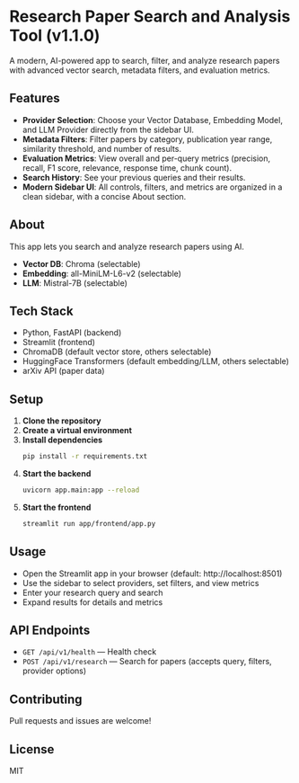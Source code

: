 # Research Paper Search and Analysis Tool (v1.1.0)

A modern, AI-powered app to search, filter, and analyze research papers with advanced vector search, metadata filters, and evaluation metrics.

## Features

- **Provider Selection**: Choose your Vector Database, Embedding Model, and LLM Provider directly from the sidebar UI.
- **Metadata Filters**: Filter papers by category, publication year range, similarity threshold, and number of results.
- **Evaluation Metrics**: View overall and per-query metrics (precision, recall, F1 score, relevance, response time, chunk count).
- **Search History**: See your previous queries and their results.
- **Modern Sidebar UI**: All controls, filters, and metrics are organized in a clean sidebar, with a concise About section.

## About

This app lets you search and analyze research papers using AI.
- **Vector DB**: Chroma (selectable)
- **Embedding**: all-MiniLM-L6-v2 (selectable)
- **LLM**: Mistral-7B (selectable)

## Tech Stack
- Python, FastAPI (backend)
- Streamlit (frontend)
- ChromaDB (default vector store, others selectable)
- HuggingFace Transformers (default embedding/LLM, others selectable)
- arXiv API (paper data)

## Setup

1. **Clone the repository**
2. **Create a virtual environment**
3. **Install dependencies**
   ```bash
   pip install -r requirements.txt
   ```
4. **Start the backend**
   ```bash
   uvicorn app.main:app --reload
   ```
5. **Start the frontend**
   ```bash
   streamlit run app/frontend/app.py
   ```

## Usage
- Open the Streamlit app in your browser (default: http://localhost:8501)
- Use the sidebar to select providers, set filters, and view metrics
- Enter your research query and search
- Expand results for details and metrics

## API Endpoints
- `GET /api/v1/health` — Health check
- `POST /api/v1/research` — Search for papers (accepts query, filters, provider options)

## Contributing
Pull requests and issues are welcome!

## License
MIT 